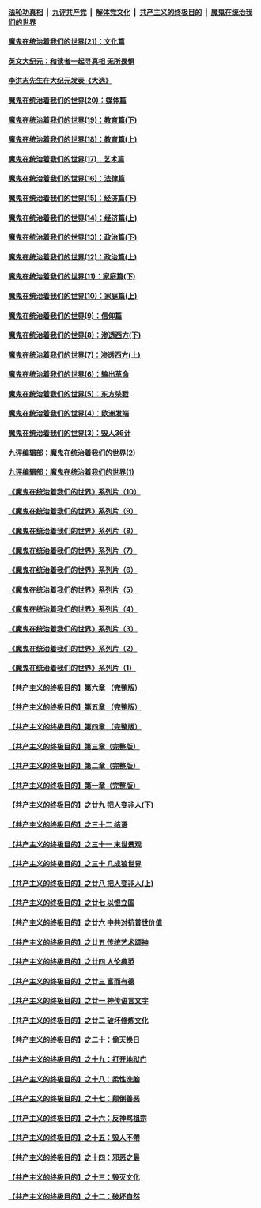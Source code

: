 

####  [法轮功真相](../../../../basic/blob/master/README.md?t=01290001) &nbsp;|&nbsp; [九评共产党](../../../../9ping.md/blob/master/README.md?t=01290001) &nbsp;|&nbsp; [解体党文化](../../../../jtdwh.md/blob/master/README.md?t=01290001)  &nbsp;|&nbsp; [共产主义的终极目的](../../../../gczydzjmd.md/blob/master/README.md?t=01290001) &nbsp;|&nbsp; [魔鬼在统治我们的世界](../../../../mgztzwmdsj.md/blob/master/README.md?t=01290001) 

#### [魔鬼在统治着我们的世界(21)：文化篇](../pages/nsc422/n10597706.md?t=01290001) 

#### [英文大纪元：和读者一起寻真相 无所畏惧](../pages/nsc422/n12542027.md?t=01290001) 

#### [李洪志先生在大纪元发表《大选》](../pages/nsc422/n12534746.md?t=01290001) 

#### [魔鬼在统治着我们的世界(20)：媒体篇](../pages/nsc422/n10586579.md?t=01290001) 

#### [魔鬼在统治着我们的世界(19)：教育篇(下)](../pages/nsc422/n10564808.md?t=01290001) 

#### [魔鬼在统治着我们的世界(18)：教育篇(上)](../pages/nsc422/n10526970.md?t=01290001) 

#### [魔鬼在统治着我们的世界(17)：艺术篇](../pages/nsc422/n10499093.md?t=01290001) 

#### [魔鬼在统治着我们的世界(16)：法律篇](../pages/nsc422/n10485969.md?t=01290001) 

#### [魔鬼在统治着我们的世界(15)：经济篇(下)](../pages/nsc422/n10469975.md?t=01290001) 

#### [魔鬼在统治着我们的世界(14)：经济篇(上)](../pages/nsc422/n10457370.md?t=01290001) 

#### [魔鬼在统治着我们的世界(13)：政治篇(下)](../pages/nsc422/n10448270.md?t=01290001) 

#### [魔鬼在统治着我们的世界(12)：政治篇(上)](../pages/nsc422/n10444576.md?t=01290001) 

#### [魔鬼在统治着我们的世界(11)：家庭篇(下)](../pages/nsc422/n10440961.md?t=01290001) 

#### [魔鬼在统治着我们的世界(10)：家庭篇(上)](../pages/nsc422/n10435448.md?t=01290001) 

#### [魔鬼在统治着我们的世界(9)：信仰篇](../pages/nsc422/n10432159.md?t=01290001) 

#### [魔鬼在统治着我们的世界(8)：渗透西方(下)](../pages/nsc422/n10429603.md?t=01290001) 

#### [魔鬼在统治着我们的世界(7)：渗透西方(上)](../pages/nsc422/n10426013.md?t=01290001) 

#### [魔鬼在统治着我们的世界(6)：输出革命](../pages/nsc422/n10421536.md?t=01290001) 

#### [魔鬼在统治着我们的世界(5)：东方杀戮](../pages/nsc422/n10417707.md?t=01290001) 

#### [魔鬼在统治着我们的世界(4)：欧洲发端](../pages/nsc422/n10414890.md?t=01290001) 

#### [魔鬼在统治着我们的世界(3)：毁人36计](../pages/nsc422/n10411583.md?t=01290001) 

#### [九评编辑部：魔鬼在统治着我们的世界(2)](../pages/nsc422/n10410036.md?t=01290001) 

#### [九评编辑部：魔鬼在统治着我们的世界(1)](../pages/nsc422/n10406825.md?t=01290001) 

#### [《魔鬼在统治着我们的世界》系列片（10）](../pages/nsc422/n12292670.md?t=01290001) 

#### [《魔鬼在统治着我们的世界》系列片（9）](../pages/nsc422/n12290859.md?t=01290001) 

#### [《魔鬼在统治着我们的世界》系列片（8）](../pages/nsc422/n12287445.md?t=01290001) 

#### [《魔鬼在统治着我们的世界》系列片（7）](../pages/nsc422/n12283425.md?t=01290001) 

#### [《魔鬼在统治着我们的世界》系列片（6）](../pages/nsc422/n12282314.md?t=01290001) 

#### [《魔鬼在统治着我们的世界》系列片（5）](../pages/nsc422/n12281419.md?t=01290001) 

#### [《魔鬼在统治着我们的世界》系列片（4）](../pages/nsc422/n12274024.md?t=01290001) 

#### [《魔鬼在统治着我们的世界》系列片（3）](../pages/nsc422/n12271322.md?t=01290001) 

#### [《魔鬼在统治着我们的世界》系列片（2）](../pages/nsc422/n12269049.md?t=01290001) 

#### [《魔鬼在统治着我们的世界》系列片（1）](../pages/nsc422/n12267575.md?t=01290001) 

#### [【共产主义的终极目的】第六章 （完整版）](../pages/nsc422/n11428913.md?t=01290001) 

#### [【共产主义的终极目的】第五章 （完整版）](../pages/nsc422/n11428912.md?t=01290001) 

#### [【共产主义的终极目的】第四章 （完整版）](../pages/nsc422/n11428907.md?t=01290001) 

#### [【共产主义的终极目的】第三章（完整版）](../pages/nsc422/n11428848.md?t=01290001) 

#### [【共产主义的终极目的】第二章（完整版）](../pages/nsc422/n11428831.md?t=01290001) 

#### [【共产主义的终极目的】第一章（完整版）](../pages/nsc422/n11417651.md?t=01290001) 

#### [【共产主义的终极目的】之廿九 把人变非人(下)](../pages/nsc422/n11344140.md?t=01290001) 

#### [【共产主义的终极目的】之三十二 结语](../pages/nsc422/n11360535.md?t=01290001) 

#### [【共产主义的终极目的】之三十一 末世景观](../pages/nsc422/n11351129.md?t=01290001) 

#### [【共产主义的终极目的】之三十 几成狼世界](../pages/nsc422/n11348280.md?t=01290001) 

#### [【共产主义的终极目的】之廿八 把人变非人(上)](../pages/nsc422/n11340492.md?t=01290001) 

#### [【共产主义的终极目的】之廿七 以恨立国](../pages/nsc422/n11336944.md?t=01290001) 

#### [【共产主义的终极目的】之廿六 中共对抗普世价值](../pages/nsc422/n11324785.md?t=01290001) 

#### [【共产主义的终极目的】之廿五 传统艺术颂神](../pages/nsc422/n11296396.md?t=01290001) 

#### [【共产主义的终极目的】之廿四 人伦典范](../pages/nsc422/n11296397.md?t=01290001) 

#### [【共产主义的终极目的】之廿三 富而有德](../pages/nsc422/n11283598.md?t=01290001) 

#### [【共产主义的终极目的】之廿一 神传语言文字](../pages/nsc422/n11263265.md?t=01290001) 

#### [【共产主义的终极目的】之廿二 破坏修炼文化](../pages/nsc422/n11245728.md?t=01290001) 

#### [【共产主义的终极目的】之二十：偷天换日](../pages/nsc422/n11238846.md?t=01290001) 

#### [【共产主义的终极目的】之十九：打开地狱门](../pages/nsc422/n11206376.md?t=01290001) 

#### [【共产主义的终极目的】之十八：柔性洗脑](../pages/nsc422/n11199994.md?t=01290001) 

#### [【共产主义的终极目的】之十七：颠倒善恶](../pages/nsc422/n11179782.md?t=01290001) 

#### [【共产主义的终极目的】之十六：反神骂祖宗](../pages/nsc422/n11166798.md?t=01290001) 

#### [【共产主义的终极目的】之十五：毁人不倦](../pages/nsc422/n11166792.md?t=01290001) 

#### [【共产主义的终极目的】之十四：邪恶之最](../pages/nsc422/n11150249.md?t=01290001) 

#### [【共产主义的终极目的】之十三：毁灭文化](../pages/nsc422/n11135227.md?t=01290001) 

#### [【共产主义的终极目的】之十二：破坏自然](../pages/nsc422/n11135214.md?t=01290001) 

